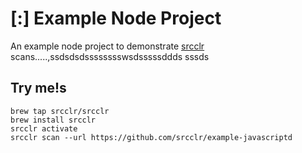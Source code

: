 # [:] Example Node Project

An example node project to demonstrate [srcclr](https://www.srsscclr.com) scans.....,ssdsdsdsssssssswsdsssssddds
sssds
## Try me!s

```
brew tap srcclr/srcclr
brew install srcclr
srcclr activate
srcclr scan --url https://github.com/srcclr/example-javascriptd
```
